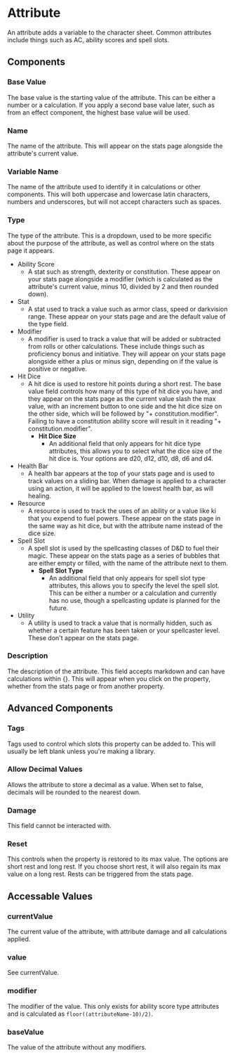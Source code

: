# Attribute
An attribute adds a variable to the character sheet. Common attributes include things such as AC, ability scores and spell slots.

## Components
### Base Value
The base value is the starting value of the attribute. This can be either a number or a calculation. If you apply a second base value later, such as from an effect component, the highest base value will be used.
### Name
The name of the attribute. This will appear on the stats page alongside the attribute's current value.
### Variable Name
The name of the attribute used to identify it in calculations or other components. This will both uppercase and lowercase latin characters, numbers and underscores, but will not accept characters such as spaces.
### Type
The type of the attribute. This is a dropdown, used to be more specific about the purpose of the attribute, as well as control where on the stats page it appears.
* Ability Score
  * A stat such as strength, dexterity or constitution. These appear on your stats page alongside a modifier (which is calculated as the attribute's current value, minus 10, divided by 2 and then rounded down).
* Stat
  * A stat used to track a value such as armor class, speed or darkvision range. These appear on your stats page and are the default value of the type field.
* Modifier
  * A modifier is used to track a value that will be added or subtracted from rolls or other calculations. These include things such as proficiency bonus and initiative. They will appear on your stats page alongside either a plus or minus sign, depending on if the value is positive or negative.
* Hit Dice
  * A hit dice is used to restore hit points during a short rest. The base value field controls how many of this type of hit dice you have, and they appear on the stats page as the current value slash the max value, with an increment button to one side and the hit dice size on the other side, which will be followed by "+ constitution.modifier". Failing to have a constitution ability score will result in it reading "+ constitution.modifier".
    * __Hit Dice Size__
      * An additional field that only appears for hit dice type attributes, this allows you to select what the dice size of the hit dice is. Your options are d20, d12, d10, d8, d6 and d4.
* Health Bar
  * A health bar appears at the top of your stats page and is used to track values on a sliding bar. When damage is applied to a character using an action, it will be applied to the lowest health bar, as will healing.
* Resource
  * A resource is used to track the uses of an ability or a value like ki that you expend to fuel powers. These appear on the stats page in the same way as hit dice, but with the attribute name instead of the dice size.
* Spell Slot
  * A spell slot is used by the spellcasting classes of D&D to fuel their magic. These appear on the stats page as a series of bubbles that are either empty or filled, with the name of the attribute next to them.
    * __Spell Slot Type__
      * An additional field that only appears for spell slot type attributes, this allows you to specify the level the spell slot. This can be either a number or a calculation and currently has no use, though a spellcasting update is planned for the future.
* Utility
  * A utility is used to track a value that is normally hidden, such as whether a certain feature has been taken or your spellcaster level. These don't appear on the stats page.

### Description
The description of the attribute. This field accepts markdown and can have calculations within {}. This will appear when you click on the property, whether from the stats page or from another property.
## Advanced Components
### Tags
Tags used to control which slots this property can be added to. This will usually be left blank unless you're making a library.
### Allow Decimal Values
Allows the attribute to store a decimal as a value. When set to false, decimals will be rounded to the nearest down.
### Damage
This field cannot be interacted with.
### Reset
This controls when the property is restored to its max value. The options are short rest and long rest. If you choose short rest, it will also regain its max value on a long rest. Rests can be triggered from the stats page.
## Accessable Values
### currentValue
The current value of the attribute, with attribute damage and all calculations applied.
### value
See currentValue.
### modifier
The modifier of the value. This only exists for ability score type attributes and is calculated as ``floor((attributeName-10)/2)``.
### baseValue
The value of the attribute without any modifiers.
